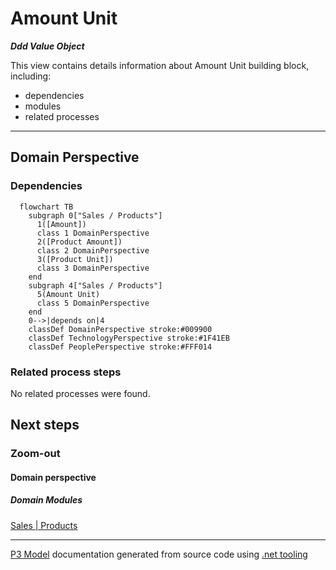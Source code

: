 ﻿
# Amount Unit

***Ddd Value Object***  

This view contains details information about Amount Unit building block, including:
- dependencies
- modules
- related processes  

---



## Domain Perspective


### Dependencies

```mermaid
  flowchart TB
    subgraph 0["Sales / Products"]
      1([Amount])
      class 1 DomainPerspective
      2([Product Amount])
      class 2 DomainPerspective
      3([Product Unit])
      class 3 DomainPerspective
    end
    subgraph 4["Sales / Products"]
      5(Amount Unit)
      class 5 DomainPerspective
    end
    0-->|depends on|4
    classDef DomainPerspective stroke:#009900
    classDef TechnologyPerspective stroke:#1F41EB
    classDef PeoplePerspective stroke:#FFF014
```

### Related process steps

No related processes were found.  

## Next steps


### Zoom-out


#### Domain perspective


##### Domain Modules

[Sales | Products](Products.md)  

---

[P3 Model](https://github.com/P3-model/P3-model) documentation generated from source code using [.net tooling](https://github.com/P3-model/P3-model-dotnet)